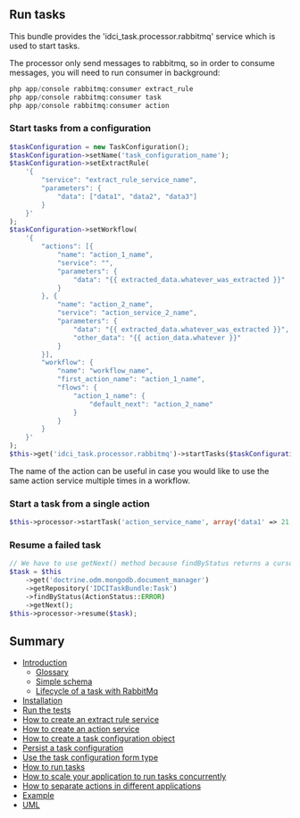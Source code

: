 Run tasks
---------

This bundle provides the 'idci_task.processor.rabbitmq' service which is used to start tasks.

The processor only send messages to rabbitmq, so in order to consume messages, you will need to run consumer in background:

```php
php app/console rabbitmq:consumer extract_rule
php app/console rabbitmq:consumer task
php app/console rabbitmq:consumer action
```

### Start tasks from a configuration

```php
$taskConfiguration = new TaskConfiguration();
$taskConfiguration->setName('task_configuration_name');
$taskConfiguration->setExtractRule(
    '{
        "service": "extract_rule_service_name",
        "parameters": {
            "data": ["data1", "data2", "data3"]
        }
    }'
);
$taskConfiguration->setWorkflow(
    '{
        "actions": [{
            "name": "action_1_name",
            "service": "",
            "parameters": {
                "data": "{{ extracted_data.whatever_was_extracted }}"
            }
        }, {
            "name": "action_2_name",
            "service": "action_service_2_name",
            "parameters": {
                "data": "{{ extracted_data.whatever_was_extracted }}",
                "other_data": "{{ action_data.whatever }}"
            }
        }],
        "workflow": {
            "name": "workflow_name",
            "first_action_name": "action_1_name",
            "flows": {
                "action_1_name": {
                    "default_next": "action_2_name"
                }
            }
        }
    }'
);
$this->get('idci_task.processor.rabbitmq')->startTasks($taskConfiguration);
```

The name of the action can be useful in case you would like to use the same action service multiple times in a workflow.

### Start a task from a single action

```php
$this->processor->startTask('action_service_name', array('data1' => 21, 'data2' => 'fake_data'));
```

### Resume a failed task

```php
// We have to use getNext() method because findByStatus returns a cursor.
$task = $this
    ->get('doctrine.odm.mongodb.document_manager')
    ->getRepository('IDCITaskBundle:Task')
    ->findByStatus(ActionStatus::ERROR)
    ->getNext();
$this->processor->resume($task);
```

Summary
-------

- [Introduction](../../README.md#introduction)
    - [Glossary](../../README.md#glossary)
    - [Simple schema](../../README.md#simple-schema)
    - [Lifecycle of a task with RabbitMq](../../README.md#lifecycle-of-a-task-with-rabbitmq)
- [Installation](../../README.md#installation)
- [Run the tests](../../README.md#run-the-tests)
- [How to create an extract rule service](how_to_create_extract_rule_service.md)
- [How to create an action service](how_to_create_action_service.md)
- [How to create a task configuration object](how_to_create_task_configuration_object.md)
- [Persist a task configuration](persist_task_configurations.md)
- [Use the task configuration form type](editors.md)
- [How to run tasks](how_to_run_tasks.md)
- [How to scale your application to run tasks concurrently](scalability.md)
- [How to separate actions in different applications](routing.md)
- [Example](example.md)
- [UML](uml.md)
